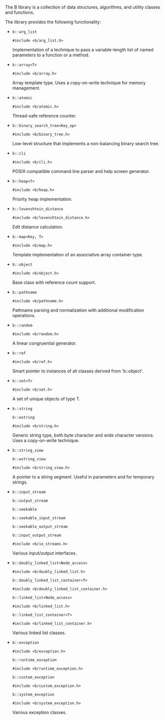 The B library is a collection of data structures, algorithms, and utility
classes and functions.

The library provides the following functionality:

-   `b::arg_list`

        #include <b/arg_list.h>

    Implementation of a technique to pass a variable-length list of named
    parameters to a function or a method.

-   `b::array<T>`

        #include <b/array.h>

    Array template type. Uses a copy-on-write technique for memory
    management.

-   `b::atomic`

        #include <b/atomic.h>

    Thread-safe reference counter.

-   `b::binary_search_tree<Key_op>`

        #include <b/binary_tree.h>

    Low-level structure that implements a non-balancing binary search tree.

-   `b::cli`

        #include <b/cli.h>

    POSIX-compatible command line parser and help screen generator.

-   `b::heap<T>`

        #include <b/heap.h>

    Priority heap implementation.

-   `b::levenshtein_distance`

        #include <b/levenshtein_distance.h>

    Edit distance calculation.

-   `b::map<Key, T>`

        #include <b/map.h>

    Template implementation of an associative array container type.

-   `b::object`

        #include <b/object.h>

    Base class with reference count support.

-   `b::pathname`

        #include <b/pathname.h>

    Pathname parsing and normalization with additional modification
    operations.

-   `b::random`

        #include <b/random.h>

    A linear congruential generator.

-   `b::ref`

        #include <b/ref.h>

    Smart pointer to instances of all classes derived from 'b::object'.

-   `b::set<T>`

        #include <b/set.h>

    A set of unique objects of type T.

-   `b::string`

    `b::wstring`

        #include <b/string.h>

    Generic string type, both byte character and wide character
    versions.  Uses a copy-on-write technique.

-   `b::string_view`

    `b::wstring_view`

        #include <b/string_view.h>

    A pointer to a string segment. Useful in parameters and for
    temporary strings.

-   `b::input_stream`

    `b::output_stream`

    `b::seekable`

    `b::seekable_input_stream`

    `b::seekable_output_stream`

    `b::input_output_stream`

        #include <b/io_streams.h>

    Various input/output interfaces.

-   `b::doubly_linked_list<Node_access>`

        #include <b/doubly_linked_list.h>

    `b::doubly_linked_list_container<T>`

        #include <b/doubly_linked_list_container.h>

    `b::linked_list<Node_access>`

        #include <b/linked_list.h>

    `b::linked_list_container<T>`

        #include <b/linked_list_container.h>

    Various linked list classes.

-   `b::exception`

        #include <b/exception.h>

    `b::runtime_exception`

        #include <b/runtime_exception.h>

    `b::custom_exception`

        #include <b/custom_exception.h>

    `b::system_exception`

        #include <b/system_exception.h>

    Various exception classes.
